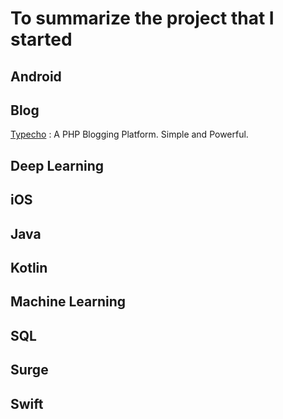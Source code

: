 # To summarize the project that I started

## Android

## Blog
[Typecho](https://github.com/typecho/typecho) : A PHP Blogging Platform. Simple and Powerful.

## Deep Learning

## iOS

## Java

## Kotlin

## Machine Learning


## SQL
## Surge
## Swift
